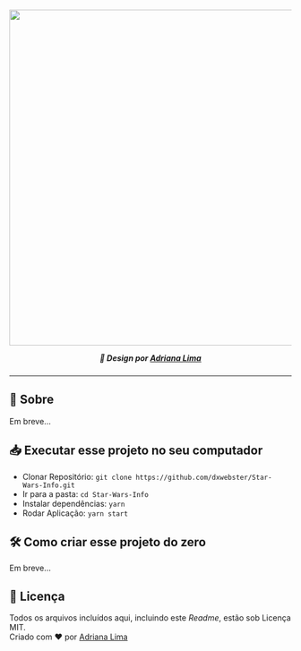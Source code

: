 <p align=center>

<h5 align=center>
<img src="readme/Capa.png" width=600><br>

🎨 Design por [Adriana Lima](https://github.com/dxwebster)

</h5>

</p>

---

## 🔖 Sobre
Em breve...

## 📥 Executar esse projeto no seu computador

- Clonar Repositório: `git clone https://github.com/dxwebster/Star-Wars-Info.git`
- Ir para a pasta: `cd Star-Wars-Info`
- Instalar dependências: `yarn`
- Rodar Aplicação: `yarn start`

## 🛠 Como criar esse projeto do zero
Em breve...

## 📕 Licença

Todos os arquivos incluídos aqui, incluindo este _Readme_, estão sob Licença MIT.<br>
Criado com ❤ por [Adriana Lima](https://github.com/dxwebster)
